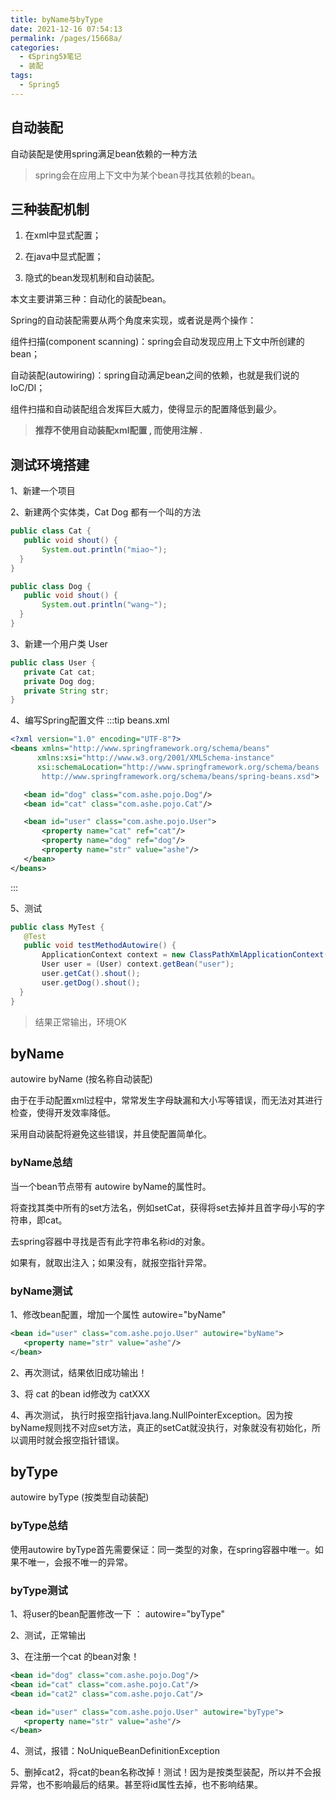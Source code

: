 ```yaml
---
title: byName与byType
date: 2021-12-16 07:54:13
permalink: /pages/15668a/
categories:
  - 《Spring5》笔记
  - 装配
tags:
  - Spring5
---
```

## 自动装配

自动装配是使用spring满足bean依赖的一种方法

> spring会在应用上下文中为某个bean寻找其依赖的bean。

## 三种装配机制

1. 在xml中显式配置；

2. 在java中显式配置；

3. 隐式的bean发现机制和自动装配。

本文主要讲第三种：自动化的装配bean。

Spring的自动装配需要从两个角度来实现，或者说是两个操作：

组件扫描(component scanning)：spring会自动发现应用上下文中所创建的bean；

自动装配(autowiring)：spring自动满足bean之间的依赖，也就是我们说的IoC/DI；

组件扫描和自动装配组合发挥巨大威力，使得显示的配置降低到最少。

> **推荐不使用自动装配xml配置 , 而使用注解 .**

## 测试环境搭建
1、新建一个项目

2、新建两个实体类，Cat   Dog  都有一个叫的方法

```java
public class Cat {
   public void shout() {
       System.out.println("miao~");
  }
}

public class Dog {
   public void shout() {
       System.out.println("wang~");
  }
}
```

3、新建一个用户类 User

```java
public class User {
   private Cat cat;
   private Dog dog;
   private String str;
}
```

4、编写Spring配置文件
:::tip beans.xml
``` xml
<?xml version="1.0" encoding="UTF-8"?>
<beans xmlns="http://www.springframework.org/schema/beans"
      xmlns:xsi="http://www.w3.org/2001/XMLSchema-instance"
      xsi:schemaLocation="http://www.springframework.org/schema/beans
       http://www.springframework.org/schema/beans/spring-beans.xsd">

   <bean id="dog" class="com.ashe.pojo.Dog"/>
   <bean id="cat" class="com.ashe.pojo.Cat"/>

   <bean id="user" class="com.ashe.pojo.User">
       <property name="cat" ref="cat"/>
       <property name="dog" ref="dog"/>
       <property name="str" value="ashe"/>
   </bean>
</beans>
```
:::

5、测试
```java
public class MyTest {
   @Test
   public void testMethodAutowire() {
       ApplicationContext context = new ClassPathXmlApplicationContext("beans.xml");
       User user = (User) context.getBean("user");
       user.getCat().shout();
       user.getDog().shout();
  }
}
```
> 结果正常输出，环境OK

## byName

autowire byName (按名称自动装配)

由于在手动配置xml过程中，常常发生字母缺漏和大小写等错误，而无法对其进行检查，使得开发效率降低。

采用自动装配将避免这些错误，并且使配置简单化。

### byName总结

当一个bean节点带有 autowire byName的属性时。

将查找其类中所有的set方法名，例如setCat，获得将set去掉并且首字母小写的字符串，即cat。

去spring容器中寻找是否有此字符串名称id的对象。

如果有，就取出注入；如果没有，就报空指针异常。

### byName测试

1、修改bean配置，增加一个属性  autowire="byName"

```xml
<bean id="user" class="com.ashe.pojo.User" autowire="byName">
   <property name="str" value="ashe"/>
</bean>
```
2、再次测试，结果依旧成功输出！

3、将 cat 的bean id修改为 catXXX

4、再次测试， 执行时报空指针java.lang.NullPointerException。因为按byName规则找不对应set方法，真正的setCat就没执行，对象就没有初始化，所以调用时就会报空指针错误。

## byType

autowire byType (按类型自动装配)

### byType总结

使用autowire byType首先需要保证：同一类型的对象，在spring容器中唯一。如果不唯一，会报不唯一的异常。

### byType测试

1、将user的bean配置修改一下 ： autowire="byType"

2、测试，正常输出

3、在注册一个cat 的bean对象！

```xml
<bean id="dog" class="com.ashe.pojo.Dog"/>
<bean id="cat" class="com.ashe.pojo.Cat"/>
<bean id="cat2" class="com.ashe.pojo.Cat"/>

<bean id="user" class="com.ashe.pojo.User" autowire="byType">
   <property name="str" value="ashe"/>
</bean>
```
4、测试，报错：NoUniqueBeanDefinitionException

5、删掉cat2，将cat的bean名称改掉！测试！因为是按类型装配，所以并不会报异常，也不影响最后的结果。甚至将id属性去掉，也不影响结果。

